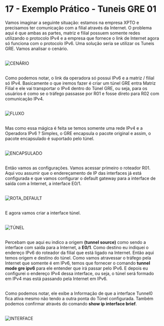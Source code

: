 # 17 - Exemplo Prático - Tuneis GRE 01

Vamos imaginar a seguinte situação: estamos na empresa XPTO e precisamos ter comunicação com a filial através da Internet. O problema aqui é que ambas as partes, matriz e filial possuem somente redes utilizando o protocolo IPv4 e a empresa que fornece o link de Internet agora só funciona com o protocolo IPv6. Uma solução seria se utilizar os Tuneis GRE. Vamos analisar o cenário.<br></br>

![CENÁRIO](Imagens/cenario.png) <br></br>

Como podemos notar, o link da operadora só possui IPv6 e a matriz / filial só IPv4. Basicamente o que iremos fazer é criar um túnel GRE entra Matriz Filial e ele vai transportar o IPv4 dentro do Túnel GRE, ou seja, para os usuários é como se o tráfego passasse por R01 e fosse direto para R02 com comunicação IPv4. <br></br>

![FLUXO](Imagens/fluxo.png) <br></br>

Mas como essa mágica é feita se temos somente uma rede IPv4 e a Operadora IPv6 ?  Simples, o GRE encapsula o pacote original e assim, o pacote encapsulado é suportado pelo túnel. <br><br> 

![ENCAPSULADO](Imagens/encapsulado.png) <br></br>

Então vamos as configurações. Vamos acessar primeiro o roteador R01. Aqui vou assumir que o endereçamento de IP das interfaces já está configurada e que vamos configurar o default gateway para a interface de saída com a Internet, a interface E0/1. <br></br>

![ROTA_DEFAULT](Imagens/R01/01.png) <br></br>

E agora vamos criar a interface túnel. <br></br>

![TÚNEL](Imagens/R01/02.png) <br></br>

Percebam que aqui eu indico a origem **(tunnel source)** como sendo a interface com saída para a Internet, a **E0/1**. Como destino eu indiquei o endereço IPv6 do roteador da filial que está ligado na Internet. Então aqui temos origem e destino do túnel. Como vamos atravessar o tráfego pela Internet que somente é em IPv6, temos que fornecer o comando **tunnel mode gre ipv6** para ele entender que irá passar pelo IPv6. E depois eu configurei o endereço IPv4 dessa interface, ou seja, o túnel será formado em IPv4 mas está passando pela Internet em IPv6. <br></br>

Como podemos notar, ele exibe a Informação de que a interface Tunnel0 fica ativa mesmo não tendo a outra ponta do Túnel configurada. Também podemos confirmar através do comando **show ip interface brief**. <br></br>

![INTERFACE](Imagens/R01/03.png) <br></br>